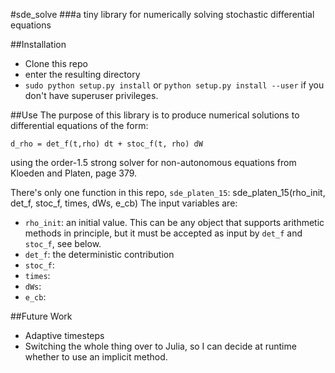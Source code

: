 #sde_solve
###a tiny library for numerically solving stochastic differential equations

##Installation
 + Clone this repo
 + enter the resulting directory
 + `sudo python setup.py install` or `python setup.py install --user` if you don't have superuser privileges. 

##Use
The purpose of this library is to produce numerical solutions to differential equations of the form:

    d_rho = det_f(t,rho) dt + stoc_f(t, rho) dW
using the order-1.5 strong solver for non-autonomous equations from Kloeden and Platen, page 379.

There's only one function in this repo, `sde_platen_15`:
    sde_platen_15(rho_init, det_f, stoc_f, times, dWs, e_cb)
The input variables are:
 + `rho_init`: an initial value. This can be any object that supports arithmetic methods in principle, but it must be accepted as input by `det_f` and `stoc_f`, see below.
 + `det_f`: the deterministic contribution 
 + `stoc_f`:
 + `times`:
 + `dWs`:
 + `e_cb`:

##Future Work
 + Adaptive timesteps
 + Switching the whole thing over to Julia, so I can decide at runtime whether to use an implicit method.